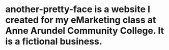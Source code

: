# another-pretty-face is a website I created for my eMarketing class at Anne Arundel Community College.  It is a fictional business.
